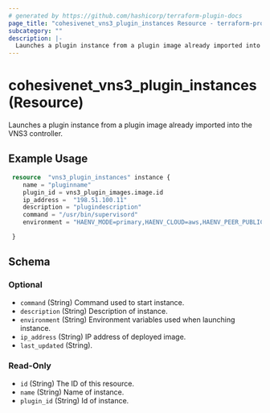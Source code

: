 ```yaml
---
# generated by https://github.com/hashicorp/terraform-plugin-docs
page_title: "cohesivenet_vns3_plugin_instances Resource - terraform-provider-cohesivenet"
subcategory: ""
description: |-
  Launches a plugin instance from a plugin image already imported into the VNS3 controller.
---
```


# cohesivenet_vns3_plugin_instances (Resource)

Launches a plugin instance from a plugin image already imported into the VNS3 controller.

## Example Usage
```terraform
 resource  "vns3_plugin_instances" instance {
    name = "pluginname"
    plugin_id = vns3_plugin_images.image.id
    ip_address =  "198.51.100.11"
    description = "plugindescription"
    command = "/usr/bin/supervisord"
    environment = "HAENV_MODE=primary,HAENV_CLOUD=aws,HAENV_PEER_PUBLIC_IP=3.127.171.216,HAENV_SLEEP_TIME=15"

 }
```

<!-- schema generated by tfplugindocs -->
## Schema

### Optional

- `command` (String) Command used to start instance.
- `description` (String) Description of instance.
- `environment` (String) Environment variables used when launching instance.
- `ip_address` (String) IP address of deployed image.
- `last_updated` (String).

### Read-Only

- `id` (String) The ID of this resource.
- `name` (String) Name of instance.
- `plugin_id` (String) Id of instance.

